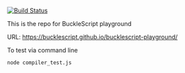 
[![Build Status](https://travis-ci.org/BuckleScript/bucklescript.svg?branch=master)](https://travis-ci.org/bucklescript/bucklescript)

This is the repo for BuckleScript playground

URL: https://bucklescript.github.io/bucklescript-playground/



To test via command line

```
node compiler_test.js
```